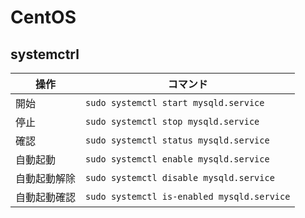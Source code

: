 # CentOS

## systemctrl

| **操作**     | **コマンド**                               |
| ------------ | ------------------------------------------ |
| 開始         | `sudo systemctl start mysqld.service`      |
| 停止         | `sudo systemctl stop mysqld.service`       |
| 確認         | `sudo systemctl status mysqld.service`     |
| 自動起動     | `sudo systemctl enable mysqld.service`     |
| 自動起動解除 | `sudo systemctl disable mysqld.service`    |
| 自動起動確認 | `sudo systemctl is-enabled mysqld.service` |
